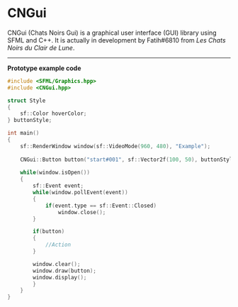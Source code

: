 # CNGui

CNGui (Chats Noirs Gui) is a graphical user interface (GUI) library using SFML and C++.
It is actually in development by Fatih#6810 from *Les Chats Noirs du Clair de Lune*.

***
**Prototype example code**


```cpp
#include <SFML/Graphics.hpp>
#include <CNGui.hpp>

struct Style
{
    sf::Color hoverColor;
} buttonStyle;

int main()
{
    sf::RenderWindow window(sf::VideoMode(960, 480), "Example");
    
    CNGui::Button button("start#001", sf::Vector2f(100, 50), buttonStyle);
    
    while(window.isOpen())
    {
        sf::Event event;
        while(window.pollEvent(event))
        {
            if(event.type == sf::Event::Closed)
                window.close();
        }

        if(button)
        {
            //Action
        }

        window.clear();
        window.draw(button);
        window.display();
        }
    }
}
```

